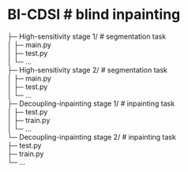 
# BI-CDSI  # blind inpainting
├─ High-sensitivity stage 1/  # segmentation task  
│  ├─ main.py  
│  ├─ test.py  
│  └─ ...  
├─ High-sensitivity stage 2/  # segmentation task  
│  ├─ main.py  
│  ├─ test.py  
│  └─ ...  
├─ Decoupling-inpainting stage 1/  # inpainting task  
│  ├─ test.py  
│  ├─ train.py  
│  └─ ...  
└─ Decoupling-inpainting stage 2/  # inpainting task  
   ├─ test.py  
   ├─ train.py  
   └─ ...  
